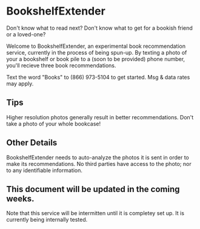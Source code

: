 # BookshelfExtender

Don't know what to read next? Don't know what to get for a bookish friend or a loved-one?

Welcome to BookshelfExtender, an experimental book recommendation service, currently in the process of being spun-up. By texting a photo of your a bookshelf or book pile to a (soon to be provided) phone number, you'll recieve three book recommendations.

Text the word "Books" to (866) 973-5104 to get started. Msg & data rates may apply. 

## Tips
Higher resolution photos generally result in better recommendations. Don't take a photo of your whole bookcase!

## Other Details
BookshelfExtender needs to auto-analyze the photos it is sent in order to make its recommendations. No third parties have access to the photo; nor to any identifiable information.

## This document will be updated in the coming weeks.
Note that this service will be intermitten until it is completey set up. It is currently being internally tested.
